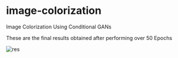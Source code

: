 # image-colorization

Image Colorization Using Conditional GANs

These are the final results obtained after performing over 50 Epochs

![res](https://user-images.githubusercontent.com/81563306/174302440-728890c9-647a-46e2-b2ce-ceb22d29f670.png)
